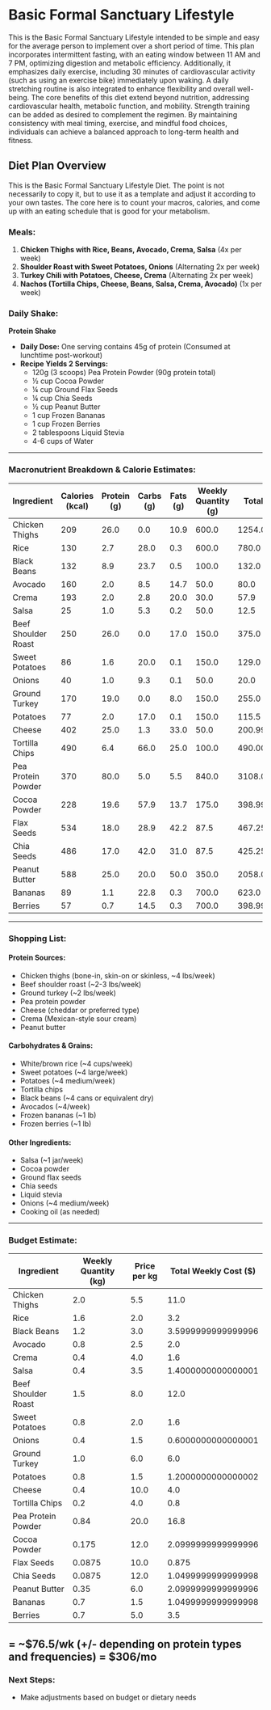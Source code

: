 # Basic Formal Sanctuary Lifestyle
This is the Basic Formal Sanctuary Lifestyle intended to be simple and easy for the average person to implement over a short period of time. This plan incorporates intermittent fasting, with an eating window between 11 AM and 7 PM, optimizing digestion and metabolic efficiency. Additionally, it emphasizes daily exercise, including 30 minutes of cardiovascular activity (such as using an exercise bike) immediately upon waking. A daily stretching routine is also integrated to enhance flexibility and overall well-being. The core benefits of this diet extend beyond nutrition, addressing cardiovascular health, metabolic function, and mobility. Strength training can be added as desired to complement the regimen. By maintaining consistency with meal timing, exercise, and mindful food choices, individuals can achieve a balanced approach to long-term health and fitness.


## **Diet Plan Overview**
This is the Basic Formal Sanctuary Lifestyle Diet. The point is not necessarily to copy it, but to use it as a template and adjust it according to your own tastes. The core here is to count your macros, calories, and come up with an eating schedule that is good for your metabolism. 

### Meals:
1. **Chicken Thighs with Rice, Beans, Avocado, Crema, Salsa** (4x per week)
2. **Shoulder Roast with Sweet Potatoes, Onions** (Alternating 2x per week)
3. **Turkey Chili with Potatoes, Cheese, Crema** (Alternating 2x per week)
4. **Nachos (Tortilla Chips, Cheese, Beans, Salsa, Crema, Avocado)** (1x per week)

### Daily Shake:
**Protein Shake**
- **Daily Dose:** One serving contains 45g of protein (Consumed at lunchtime post-workout)
- **Recipe Yields 2 Servings:**
  - 120g (3 scoops) Pea Protein Powder (90g protein total)
  - ½ cup Cocoa Powder
  - ¼ cup Ground Flax Seeds
  - ¼ cup Chia Seeds
  - ½ cup Peanut Butter
  - 1 cup Frozen Bananas
  - 1 cup Frozen Berries
  - 2 tablespoons Liquid Stevia
  - 4-6 cups of Water

---

### **Macronutrient Breakdown & Calorie Estimates:**
|Ingredient         |Calories (kcal)|Protein (g)|Carbs (g)|Fats (g)|Weekly Quantity (g)|Total Calories (kcal)|Total Protein (g) |Total Carbs (g)   |Total Fats (g)    |
|-------------------|---------------|-----------|---------|--------|-------------------|---------------------|------------------|------------------|------------------|
|Chicken Thighs     |209            |26.0       |0.0      |10.9    |600.0              |1254.0               |156.0             |0.0               |65.4              |
|Rice               |130            |2.7        |28.0     |0.3     |600.0              |780.0                |16.200000000000003|168.00000000000003|1.8               |
|Black Beans        |132            |8.9        |23.7     |0.5     |100.0              |132.0                |8.9               |23.7              |0.5               |
|Avocado            |160            |2.0        |8.5      |14.7    |50.0               |80.0                 |1.0               |4.25              |7.35              |
|Crema              |193            |2.0        |2.8      |20.0    |30.0               |57.9                 |0.6               |0.8399999999999999|6.0               |
|Salsa              |25             |1.0        |5.3      |0.2     |50.0               |12.5                 |0.5               |2.65              |0.1               |
|Beef Shoulder Roast|250            |26.0       |0.0      |17.0    |150.0              |375.0                |39.0              |0.0               |25.500000000000004|
|Sweet Potatoes     |86             |1.6        |20.0     |0.1     |150.0              |129.0                |2.4               |30.0              |0.15              |
|Onions             |40             |1.0        |9.3      |0.1     |50.0               |20.0                 |0.5               |4.65              |0.05              |
|Ground Turkey      |170            |19.0       |0.0      |8.0     |150.0              |255.0                |28.5              |0.0               |12.0              |
|Potatoes           |77             |2.0        |17.0     |0.1     |150.0              |115.5                |3.0               |25.500000000000004|0.15              |
|Cheese             |402            |25.0       |1.3      |33.0    |50.0               |200.99999999999997   |12.5              |0.65              |16.5              |
|Tortilla Chips     |490            |6.4        |66.0     |25.0    |100.0              |490.00000000000006   |6.4               |66.0              |25.0              |
|Pea Protein Powder |370            |80.0       |5.0      |5.5     |840.0              |3108.0               |672.0             |42.0              |46.2              |
|Cocoa Powder       |228            |19.6       |57.9     |13.7    |175.0              |398.99999999999994   |34.300000000000004|101.32499999999999|23.974999999999998|
|Flax Seeds         |534            |18.0       |28.9     |42.2    |87.5               |467.25               |15.75             |25.287499999999998|36.925000000000004|
|Chia Seeds         |486            |17.0       |42.0     |31.0    |87.5               |425.25               |14.875000000000002|36.75             |27.125            |
|Peanut Butter      |588            |25.0       |20.0     |50.0    |350.0              |2058.0               |87.5              |70.0              |175.0             |
|Bananas            |89             |1.1        |22.8     |0.3     |700.0              |623.0                |7.700000000000001 |159.6             |2.1               |
|Berries            |57             |0.7        |14.5     |0.3     |700.0              |398.99999999999994   |4.8999999999999995|101.5             |2.1               |



---

### **Shopping List:**
#### **Protein Sources:**
- Chicken thighs (bone-in, skin-on or skinless, ~4 lbs/week)
- Beef shoulder roast (~2-3 lbs/week)
- Ground turkey (~2 lbs/week)
- Pea protein powder
- Cheese (cheddar or preferred type)
- Crema (Mexican-style sour cream)
- Peanut butter

#### **Carbohydrates & Grains:**
- White/brown rice (~4 cups/week)
- Sweet potatoes (~4 large/week)
- Potatoes (~4 medium/week)
- Tortilla chips
- Black beans (~4 cans or equivalent dry)
- Avocados (~4/week)
- Frozen bananas (~1 lb)
- Frozen berries (~1 lb)

#### **Other Ingredients:**
- Salsa (~1 jar/week)
- Cocoa powder
- Ground flax seeds
- Chia seeds
- Liquid stevia
- Onions (~4 medium/week)
- Cooking oil (as needed)

---

### **Budget Estimate:**
|Ingredient         |Weekly Quantity (kg)|Price per kg|Total Weekly Cost ($)|
|-------------------|--------------------|------------|---------------------|
|Chicken Thighs     |2.0                 |5.5         |11.0                 |
|Rice               |1.6                 |2.0         |3.2                  |
|Black Beans        |1.2                 |3.0         |3.5999999999999996   |
|Avocado            |0.8                 |2.5         |2.0                  |
|Crema              |0.4                 |4.0         |1.6                  |
|Salsa              |0.4                 |3.5         |1.4000000000000001   |
|Beef Shoulder Roast|1.5                 |8.0         |12.0                 |
|Sweet Potatoes     |0.8                 |2.0         |1.6                  |
|Onions             |0.4                 |1.5         |0.6000000000000001   |
|Ground Turkey      |1.0                 |6.0         |6.0                  |
|Potatoes           |0.8                 |1.5         |1.2000000000000002   |
|Cheese             |0.4                 |10.0        |4.0                  |
|Tortilla Chips     |0.2                 |4.0         |0.8                  |
|Pea Protein Powder |0.84                |20.0        |16.8                 |
|Cocoa Powder       |0.175               |12.0        |2.0999999999999996   |
|Flax Seeds         |0.0875              |10.0        |0.875                |
|Chia Seeds         |0.0875              |12.0        |1.0499999999999998   |
|Peanut Butter      |0.35                |6.0         |2.0999999999999996   |
|Bananas            |0.7                 |1.5         |1.0499999999999998   |
|Berries            |0.7                 |5.0         |3.5                  |

= ~$76.5/wk (+/- depending on protein types and frequencies)
= $306/mo 
---

### **Next Steps:**
- Make adjustments based on budget or dietary needs

